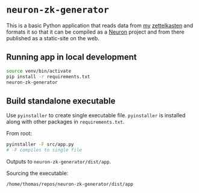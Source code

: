 # `neuron-zk-generator`

This is a basic Python application that reads data from [my](https://github.com/thomasabishop/eolas) [zettelkasten](https://en.wikipedia.org/wiki/Zettelkasten) and
formats it so that it can be compiled as a [Neuron](https://neuron.zettel.page/) project and from there published as a static-site on the web.

## Running app in local development

```sh
source venv/bin/activate
pip install -r requirements.txt
neuron-zk-generator
```

## Build standalone executable

Use `pyinstaller` to create single executable file. `pyinstaller` is installed
along with other packages in `requirements.txt`.

From root:

```sh
pyinstaller -F src/app.py
# -F compiles to single file
```

Outputs to `neuron-zk-generator/dist/app`.

Sourcing the executable:

```sh
/home/thomas/repos/neuron-zk-generator/dist/app
```
